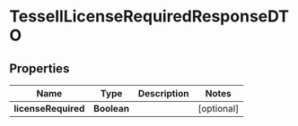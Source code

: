 

# TessellLicenseRequiredResponseDTO


## Properties

Name | Type | Description | Notes
------------ | ------------- | ------------- | -------------
**licenseRequired** | **Boolean** |  |  [optional]



